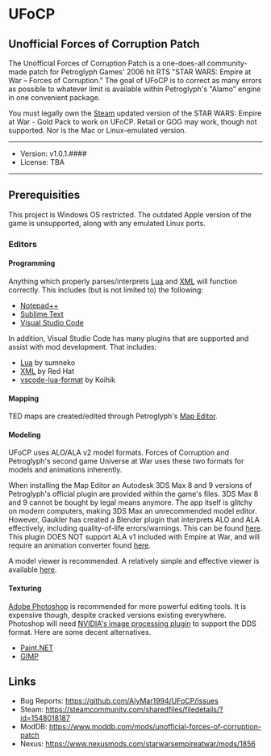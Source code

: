 # UFoCP
## Unofficial Forces of Corruption Patch
The Unofficial Forces of Corruption Patch is a one-does-all community-made patch for Petroglyph Games' 2006 hit RTS "STAR WARS: Empire at War – Forces of Corruption."  The goal of UFoCP is to correct as many errors as possible to whatever limit is available within Petroglyph's "Alamo" engine in one convenient package.

You must legally own the [Steam](https://store.steampowered.com/app/32470/STAR_WARS_Empire_at_War__Gold_Pack/) updated version of the STAR WARS: Empire at War - Gold Pack to work on UFoCP.  Retail or GOG may work, though not supported.  Nor is the Mac or Linux-emulated version.

---

- Version: v1.0.1.####
- License: TBA

---

## Prerequisities
This project is Windows OS restricted.  The outdated Apple version of the game is unsupported, along with any emulated Linux ports.

### Editors
#### Programming
Anything which properly parses/interprets [Lua](https://www.lua.org/) and [XML](https://www.w3.org/xml) will function correctly.  This includes (but is not limited to) the following:
- [Notepad++](https://notepad-plus-plus.org/)
- [Sublime Text](https://www.sublimetext.com/)
- [Visual Studio Code](https://code.visualstudio.com/)

In addition, Visual Studio Code has many plugins that are supported and assist with mod development.  That includes:
- [Lua](https://marketplace.visualstudio.com/items?itemName=sumneko.lua) by sumneko
- [XML](https://marketplace.visualstudio.com/items?itemName=redhat.vscode-xml) by Red Hat
- [vscode-lua-format](https://marketplace.visualstudio.com/items?itemName=Koihik.vscode-lua-format) by Koihik

#### Mapping
TED maps are created/edited through Petroglyph's [Map Editor](https://modtools.petrolution.net/tools/MapEditor).

#### Modeling
UFoCP uses ALO/ALA v2 model formats.  Forces of Corruption and Petroglyph's second game Universe at War uses these two formats for models and animations inherently.

When installing the Map Editor an Autodesk 3DS Max 8 and 9 versions of Petroglyph's official plugin are provided within the game's files.  3DS Max 8 and 9 cannot be bought by legal means anymore.  The app itself is glitchy on modern computers, making 3DS Max an unrecommended model editor.  However, Gaukler has created a Blender plugin that interprets ALO and ALA effectively, including quality-of-life errors/warnings.  This can be found [here](https://github.com/Gaukler/Blender-ALAMO-Plugin).  This plugin DOES NOT support ALA v1 included with Empire at War, and will require an animation converter found [here](https://modtools.petrolution.net/tools/AnimationConverter).

A model viewer is recommended.  A relatively simple and effective viewer is available [here](http://modtools.petrolution.net/tools/AloViewer).

#### Texturing
[Adobe Photoshop](https://www.adobe.com/products/photoshop.html) is recommended for more powerful editing tools.  It is expensive though, despite cracked versions existing everywhere.  Photoshop will need [NVIDIA's image processing plugin](https://developer.nvidia.com/nvidia-texture-tools-exporter) to support the DDS format.  Here are some decent alternatives.
- [Paint.NET](https://www.getpaint.net/)
- [GIMP](https://www.gimp.org/)

## Links
- Bug Reports: https://github.com/AlyMar1994/UFoCP/issues
- Steam: https://steamcommunity.com/sharedfiles/filedetails/?id=1548018187
- ModDB: https://www.moddb.com/mods/unofficial-forces-of-corruption-patch
- Nexus: https://www.nexusmods.com/starwarsempireatwar/mods/1856